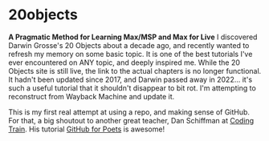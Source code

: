 # 20objects
__A Pragmatic Method for Learning Max/MSP and Max for Live__
I discovered Darwin Grosse's 20 Objects about a decade ago, and recently wanted to refresh my memory on some basic topic. It is one of the best tutorials I've ever encountered on ANY topic, and deeply inspired me. While the 20 Objects site is still live, the link to the actual chapters is no longer functional. It hadn't been updated since 2017, and Darwin passed away in 2022... it's such a useful tutorial that it shouldn't disappear to bit rot. I'm attempting to reconstruct from Wayback Machine and update it.

This is my first real attempt at using a repo, and making sense of GitHub. For that, a big shoutout to another great teacher, Dan Schiffman at [Coding Train](https://thecodingtrain.com/ "All aboard!!!"). His tutorial [GitHub for Poets](https://www.youtube.com/playlist?list=PLRqwX-V7Uu6ZF9C0YMKuns9sLDzK6zoiV) is awesome!
